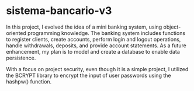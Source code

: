 ﻿# sistema-bancario-v3
 
In this project, I evolved the idea of a mini banking system, using object-oriented programming knowledge. The banking system includes functions to register clients, create accounts, perform login and logout operations, handle withdrawals, deposits, and provide account statements. As a future enhancement, my plan is to model and create a database to enable data persistence.

With a focus on project security, even though it is a simple project, I utilized the BCRYPT library to encrypt the input of user passwords using the hashpw() function.

